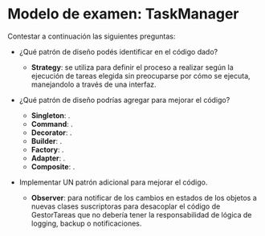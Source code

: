 # Modelo de examen: TaskManager
Contestar a continuación las siguientes preguntas:
 - ¿Qué patrón de diseño podés identificar en el código dado?
    * **Strategy**: se utiliza para definir el proceso a realizar según la ejecución de tareas elegida sin preocuparse por cómo se ejecuta, manejandolo a través de una interfaz.

 - ¿Qué patrón de diseño podrías agregar para mejorar el código?
    * **Singleton**: .
    * **Command**: .
    * **Decorator**: .
    * **Builder**: .
    * **Factory**: .
    * **Adapter**: .
    * **Composite**: .
 
 - Implementar UN patrón adicional para mejorar el código.
    * **Observer**: para notificar de los cambios en estados de los objetos a nuevas clases suscriptoras para desacoplar el código de GestorTareas que no debería tener la responsabilidad de lógica de logging, backup o notificaciones.